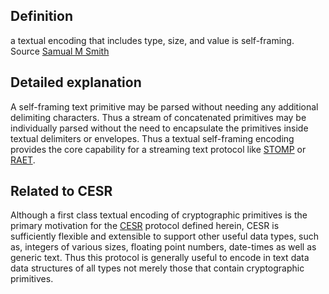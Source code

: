## Definition
a textual encoding that includes type, size, and value is self-framing.\
Source [Samual M Smith](https://www.ietf.org/archive/id/draft-ssmith-cesr-02.txt)

## Detailed explanation
A self-framing text primitive may be parsed without needing any additional delimiting characters. Thus a stream of concatenated primitives may be individually parsed without the need to encapsulate the primitives inside textual delimiters or envelopes. Thus a textual self-framing encoding provides the core capability for a streaming text protocol like [STOMP](https://en.wikipedia.org/wiki/Streaming_Text_Oriented_Messaging_Protocol) or [RAET](https://github.com/RaetProtocol/raet).

## Related to CESR
Although a first class textual encoding of cryptographic primitives is the primary motivation for the [CESR](composable-event-streaming-representation-(CESR)) protocol defined herein, CESR is sufficiently flexible and extensible to support other useful data types, such as, integers of various sizes, floating point numbers, date-times as well as generic text. Thus this protocol is generally useful to encode in text data data structures of all types not merely those that contain cryptographic primitives.